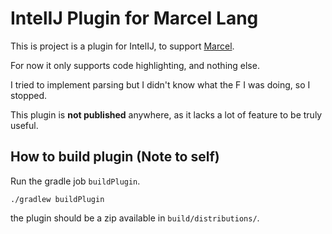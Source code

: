 # IntelIJ Plugin for Marcel Lang


This is project is a plugin for IntelIJ, to support [Marcel](https://tambapps.github.io/marcel/).

For now it only supports code highlighting, and nothing else.


I tried to implement parsing but I didn't know what the F I was doing, so I stopped.


This plugin is **not published** anywhere, as it lacks a lot of feature to be truly useful.


## How to build plugin (Note to self)

Run the gradle job `buildPlugin`.
```shell
./gradlew buildPlugin
```
the plugin should be a zip available in `build/distributions/`.
